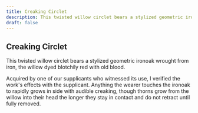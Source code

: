 ```yaml
---
title: Creaking Circlet
description: This twisted willow circlet bears a stylized geometric ironoak wrought from iron, the willow...
draft: false
---
```


## Creaking Circlet

This twisted willow circlet bears a stylized geometric ironoak wrought from iron, the willow
dyed blotchily red with old blood.

Acquired by one of our supplicants who witnessed its use, I verified the work's effects with the
supplicant. Anything the wearer touches the ironoak to rapidly grows in side with audible
creaking, though thorns grow from the willow into their head the longer they stay in contact and
do not retract until fully removed.

